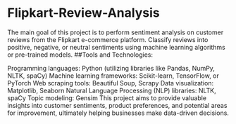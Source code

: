 # Flipkart-Review-Analysis
The main goal of this project is to perform sentiment analysis on customer reviews from the Flipkart e-commerce platform. Classify reviews into positive, negative, or neutral sentiments using machine learning algorithms or pre-trained models.
##Tools and Technologies:

Programming languages: Python (utilizing libraries like Pandas, NumPy, NLTK, spaCy)
Machine learning frameworks: Scikit-learn, TensorFlow, or PyTorch
Web scraping tools: Beautiful Soup, Scrapy
Data visualization: Matplotlib, Seaborn
Natural Language Processing (NLP) libraries: NLTK, spaCy
Topic modeling: Gensim
This project aims to provide valuable insights into customer sentiments, product preferences, and potential areas for improvement, ultimately helping businesses make data-driven decisions.
